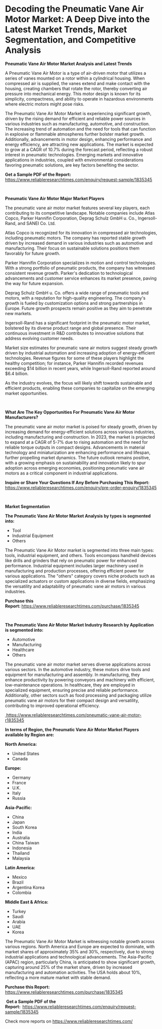 <p><h1>Decoding the Pneumatic Vane Air Motor Market: A Deep Dive into the Latest Market Trends, Market Segmentation, and Competitive Analysis</h1></p><p><strong>Pneumatic Vane Air Motor Market Analysis and Latest Trends</strong></p>
<p><p>A Pneumatic Vane Air Motor is a type of air-driven motor that utilizes a series of vanes mounted on a rotor within a cylindrical housing. When compressed air is supplied, the vanes extend and make contact with the housing, creating chambers that rotate the rotor, thereby converting air pressure into mechanical energy. This motor design is known for its simplicity, compactness, and ability to operate in hazardous environments where electric motors might pose risks.</p><p>The Pneumatic Vane Air Motor Market is experiencing significant growth, driven by the rising demand for efficient and reliable power sources in various industries such as manufacturing, automotive, and construction. The increasing trend of automation and the need for tools that can function in explosive or flammable atmospheres further bolster market growth. Additionally, advancements in motor design, enhancing performance and energy efficiency, are attracting new applications. The market is expected to grow at a CAGR of 10.7% during the forecast period, reflecting a robust interest in pneumatic technologies. Emerging markets and innovative applications in industries, coupled with environmental considerations favoring pneumatic solutions, are key factors benefiting the sector.</p></p>
<p><strong>Get a Sample PDF of the Report:&nbsp;</strong> <a href="https://www.reliableresearchtimes.com/enquiry/request-sample/1835345?utm_campaign=2467&utm_medium=2&utm_source=Github&utm_content=ia&utm_term=28022025&utm_id=pneumatic-vane-air-motor">https://www.reliableresearchtimes.com/enquiry/request-sample/1835345</a></p>
<p>&nbsp;</p>
<p><strong>Pneumatic Vane Air Motor Major Market Players</strong></p>
<p><p>The pneumatic vane air motor market features several key players, each contributing to its competitive landscape. Notable companies include Atlas Copco, Parker Hannifin Corporation, Deprag Schulz GmbH u. Co., Ingersoll-Rand, and SANEI Co. Ltd.</p><p>Atlas Copco is recognized for its innovation in compressed air technologies, including pneumatic motors. The company has reported stable growth driven by increased demand in various industries such as automotive and manufacturing. Their focus on sustainable solutions positions them favorably for future growth.</p><p>Parker Hannifin Corporation specializes in motion and control technologies. With a strong portfolio of pneumatic products, the company has witnessed consistent revenue growth. Parker's dedication to technological advancements and customer service enhances its market presence, paving the way for future expansion.</p><p>Deprag Schulz GmbH u. Co. offers a wide range of pneumatic tools and motors, with a reputation for high-quality engineering. The company's growth is fueled by customization options and strong partnerships in Europe. Future growth prospects remain positive as they aim to penetrate new markets.</p><p>Ingersoll-Rand has a significant footprint in the pneumatic motor market, bolstered by its diverse product range and global presence. Their continuous investment in R&D contributes to innovative solutions that address evolving customer needs.</p><p>Market size estimates for pneumatic vane air motors suggest steady growth driven by industrial automation and increasing adoption of energy-efficient technologies. Revenue figures for some of these players highlight the healthy competition; for instance, Parker Hannifin recorded revenues exceeding $14 billion in recent years, while Ingersoll-Rand reported around $6.4 billion.</p><p>As the industry evolves, the focus will likely shift towards sustainable and efficient products, enabling these companies to capitalize on the emerging market opportunities.</p></p>
<p>&nbsp;</p>
<p><strong>What Are The Key Opportunities For Pneumatic Vane Air Motor Manufacturers?</strong></p>
<p><p>The pneumatic vane air motor market is poised for steady growth, driven by increasing demand for energy-efficient solutions across various industries, including manufacturing and construction. In 2023, the market is projected to expand at a CAGR of 5-7% due to rising automation and the need for reliable torque outputs in compact designs. Advancements in material technology and miniaturization are enhancing performance and lifespan, further propelling market dynamics. The future outlook remains positive, with a growing emphasis on sustainability and innovation likely to spur adoption across emerging economies, positioning pneumatic vane air motors as a critical component in industrial applications.</p></p>
<p><strong>Inquire or Share Your Questions If Any Before Purchasing This Report:</strong> <a href="https://www.reliableresearchtimes.com/enquiry/pre-order-enquiry/1835345?utm_campaign=2467&utm_medium=2&utm_source=Github&utm_content=ia&utm_term=28022025&utm_id=pneumatic-vane-air-motor">https://www.reliableresearchtimes.com/enquiry/pre-order-enquiry/1835345</a></p>
<p>&nbsp;</p>
<p><strong>Market Segmentation</strong></p>
<p><strong>The Pneumatic Vane Air Motor Market Analysis by types is segmented into:</strong></p>
<p><ul><li>Tool</li><li>Industrial Equipment</li><li>Others</li></ul></p>
<p><p>The Pneumatic Vane Air Motor market is segmented into three main types: tools, industrial equipment, and others. Tools encompass handheld devices like drills and grinders that rely on pneumatic power for enhanced performance. Industrial equipment includes larger machinery used in manufacturing and production processes, offering efficient power for various applications. The "others" category covers niche products such as specialized actuators or custom applications in diverse fields, emphasizing the versatility and adaptability of pneumatic vane air motors in various industries.</p></p>
<p><strong>Purchase this Report:&nbsp;</strong><a href="https://www.reliableresearchtimes.com/purchase/1835345?utm_campaign=2467&utm_medium=2&utm_source=Github&utm_content=ia&utm_term=28022025&utm_id=pneumatic-vane-air-motor">https://www.reliableresearchtimes.com/purchase/1835345</a></p>
<p>&nbsp;</p>
<p><strong>The Pneumatic Vane Air Motor Market Industry Research by Application is segmented into:</strong></p>
<p><ul><li>Automotive</li><li>Manufacturing</li><li>Healthcare</li><li>Others</li></ul></p>
<p><p>The pneumatic vane air motor market serves diverse applications across various sectors. In the automotive industry, these motors drive tools and equipment for manufacturing and assembly. In manufacturing, they enhance productivity by powering conveyors and machinery with efficient, low-maintenance operations. In healthcare, they are employed in specialized equipment, ensuring precise and reliable performance. Additionally, other sectors such as food processing and packaging utilize pneumatic vane air motors for their compact design and versatility, contributing to improved operational efficiency.</p></p>
<p><a href="https://www.reliableresearchtimes.com/pneumatic-vane-air-motor-r1835345?utm_campaign=2467&utm_medium=2&utm_source=Github&utm_content=ia&utm_term=28022025&utm_id=pneumatic-vane-air-motor">&nbsp;https://www.reliableresearchtimes.com/pneumatic-vane-air-motor-r1835345</a></p>
<p><strong>In terms of Region, the Pneumatic Vane Air Motor Market Players available by Region are:</strong></p>
<p>
    <p> <strong> North America: </strong>
        <ul>
            <li>United States</li>
            <li>Canada</li>
        </ul>
        </p> 
    <p> <strong> Europe: </strong>
        <ul>
            <li>Germany</li>
            <li>France</li>
            <li>U.K.</li>
            <li>Italy</li>
            <li>Russia</li>
        </ul>
        </p> 
    <p> <strong> Asia-Pacific: </strong>
        <ul>
            <li>China</li>
            <li>Japan</li>
            <li>South Korea</li>
            <li>India</li>
            <li>Australia</li>
            <li>China Taiwan</li>
            <li>Indonesia</li>
            <li>Thailand</li>
            <li>Malaysia</li>
        </ul>
        </p> 
    <p> <strong> Latin America: </strong>
        <ul>
            <li>Mexico</li>
            <li>Brazil</li>
            <li>Argentina Korea</li>
            <li>Colombia</li>
        </ul>
        </p> 
    <p> <strong> Middle East & Africa: </strong>
        <ul>
            <li>Turkey</li>
            <li>Saudi</li>
            <li>Arabia</li>
            <li>UAE</li>
            <li>Korea</li>
        </ul>
    </p>
    </p>
<p><p>The Pneumatic Vane Air Motor Market is witnessing notable growth across various regions. North America and Europe are expected to dominate, with market shares of approximately 35% and 30%, respectively, due to strong industrial applications and technological advancements. The Asia-Pacific (APAC) region, particularly China, is anticipated to show significant growth, capturing around 25% of the market share, driven by increased manufacturing and automation activities. The USA holds about 10%, reflecting a more mature market with stable demand.</p></p>
<p><strong>Purchase this Report: </strong><a href="https://www.reliableresearchtimes.com/purchase/1835345?utm_campaign=2467&utm_medium=2&utm_source=Github&utm_content=ia&utm_term=28022025&utm_id=pneumatic-vane-air-motor">https://www.reliableresearchtimes.com/purchase/1835345</a></p>
<p>&nbsp;<strong>Get a Sample PDF of the Report:&nbsp;&nbsp;</strong><a href="https://www.reliableresearchtimes.com/enquiry/request-sample/1835345?utm_campaign=2467&utm_medium=2&utm_source=Github&utm_content=ia&utm_term=28022025&utm_id=pneumatic-vane-air-motor">https://www.reliableresearchtimes.com/enquiry/request-sample/1835345</a></p>
<p><strong></strong></p>
<p>Check more reports on <a href="https://www.reliableresearchtimes.com/?utm_campaign=2467&utm_medium=2&utm_source=Github&utm_content=ia&utm_term=28022025&utm_id=pneumatic-vane-air-motor">https://www.reliableresearchtimes.com/</a></p>